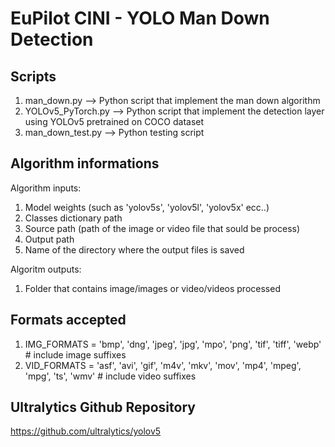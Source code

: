 # EuPilot CINI - YOLO Man Down Detection

## Scripts
1) man_down.py --> Python script that implement the man down algorithm
2) YOLOv5_PyTorch.py --> Python script that implement the detection layer using YOLOv5 pretrained on COCO dataset
3) man_down_test.py --> Python testing script 

## Algorithm informations
Algorithm inputs:
1) Model weights (such as 'yolov5s', 'yolov5l', 'yolov5x' ecc..) 
2) Classes dictionary path
3) Source path (path of the image or video file that sould be process)
4) Output path 
5) Name of the directory where the output files is saved

Algoritm outputs:
1) Folder that contains image/images or video/videos processed

## Formats accepted
1) IMG_FORMATS = 'bmp', 'dng', 'jpeg', 'jpg', 'mpo', 'png', 'tif', 'tiff', 'webp'  # include image suffixes
2) VID_FORMATS = 'asf', 'avi', 'gif', 'm4v', 'mkv', 'mov', 'mp4', 'mpeg', 'mpg', 'ts', 'wmv'  # include video suffixes

## Ultralytics Github Repository
https://github.com/ultralytics/yolov5